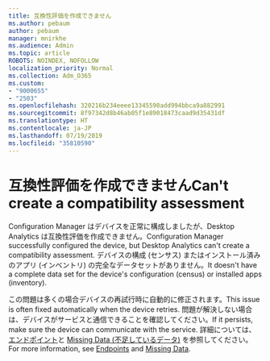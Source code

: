```yaml
---
title: 互換性評価を作成できません
ms.author: pebaum
author: pebaum
manager: mnirkhe
ms.audience: Admin
ms.topic: article
ROBOTS: NOINDEX, NOFOLLOW
localization_priority: Normal
ms.collection: Adm_O365
ms.custom:
- "9000655"
- "2503"
ms.openlocfilehash: 320216b234eeee13345590add994bbca9a882991
ms.sourcegitcommit: 8f97342d8b46ab05f1e89018473caad9d35431df
ms.translationtype: HT
ms.contentlocale: ja-JP
ms.lasthandoff: 07/19/2019
ms.locfileid: "35810590"
---
```

# <a name="cant-create-a-compatibility-assessment"></a><span data-ttu-id="b0c94-102">互換性評価を作成できません</span><span class="sxs-lookup"><span data-stu-id="b0c94-102">Can't create a compatibility assessment</span></span>

<span data-ttu-id="b0c94-103">Configuration Manager はデバイスを正常に構成しましたが、Desktop Analytics は互換性評価を作成できません。</span><span class="sxs-lookup"><span data-stu-id="b0c94-103">Configuration Manager successfully configured the device, but Desktop Analytics can't create a compatibility assessment.</span></span> <span data-ttu-id="b0c94-104">デバイスの構成 (センサス) またはインストール済みのアプリ (インベントリ) の完全なデータセットがありません。</span><span class="sxs-lookup"><span data-stu-id="b0c94-104">It doesn't have a complete data set for the device's configuration (census) or installed apps (inventory).</span></span>

<span data-ttu-id="b0c94-105">この問題は多くの場合デバイスの再試行時に自動的に修正されます。</span><span class="sxs-lookup"><span data-stu-id="b0c94-105">This issue is often fixed automatically when the device retries.</span></span> <span data-ttu-id="b0c94-106">問題が解決しない場合は、デバイスがサービスと通信できることを確認してください。</span><span class="sxs-lookup"><span data-stu-id="b0c94-106">If it persists, make sure the device can communicate with the service.</span></span> <span data-ttu-id="b0c94-107">詳細については、[エンドポイント](https://docs.microsoft.com/sccm/desktop-analytics/enable-data-sharing#endpoints)と [Missing Data (不足しているデータ)](https://docs.microsoft.com/sccm/desktop-analytics/monitor-connection-health#missing-data) を参照してください。</span><span class="sxs-lookup"><span data-stu-id="b0c94-107">For more information, see [Endpoints](https://docs.microsoft.com/sccm/desktop-analytics/enable-data-sharing#endpoints) and [Missing Data](https://docs.microsoft.com/sccm/desktop-analytics/monitor-connection-health#missing-data).</span></span>
